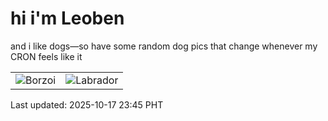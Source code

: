 # hi i'm Leoben

and i like dogs—so have some random dog pics that change whenever my CRON feels like it

|  |  |
|--------|----------|
| ![Borzoi](https://random-dog-vercel.vercel.app/api/random-borzoi?v=1760715928) | ![Labrador](https://random-dog-vercel.vercel.app/api/random-labrador?v=1760715928) |

Last updated: 2025-10-17 23:45 PHT
